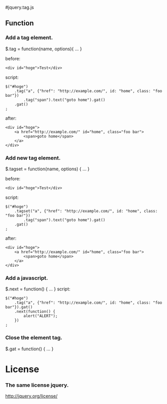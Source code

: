 #jquery.tag.js

## Function
### Add a tag element.

$.tag = function(name, options){ ... }


before:

    <div id="hoge">Test</div>

script:

    $("#hoge")
        .tag("a", {"href": "http://example.com/", id: "home", class: "foo bar"})
            .tag("span").text("goto home").gat()
        .gat()
    ;

after:

    <div id="hoge">
        <a href="http://example.com/" id="home", class="foo bar">
            <span>goto home</span>
        </a>
    </div>
    
### Add new tag element.

$.tagset = function(name, options) { ... }


before:

    <div id="hoge">Test</div>

script:

    $("#hoge")
        .tagset("a", {"href": "http://example.com/", id: "home", class: "foo bar"})
            .tag("span").text("goto home").gat()
        .gat()
    ;


after:

    <div id="hoge">
        <a href="http://example.com/" id="home", class="foo bar">
            <span>goto home</span>
        </a>
    </div>


### Add a javascript.

$.next = function() { ... }
script:

    $("#hoge")
        .tag("a", {"href": "http://example.com/", id: "home", class: "foo bar"}).gat()
        .next(function() {
            alert("ALERT");
        })
    ;


### Close the element tag.

$.gat = function() { ... }


# License

### The same license jquery.

http://jquery.org/license/





